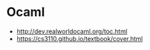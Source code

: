 # Ocaml

- <http://dev.realworldocaml.org/toc.html>
- <https://cs3110.github.io/textbook/cover.html>
